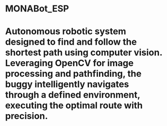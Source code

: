 ﻿# MONABot_ESP
# Autonomous robotic system designed to find and follow the shortest path using computer vision. Leveraging OpenCV for image processing and pathfinding, the buggy intelligently navigates through a defined environment, executing the optimal route with precision.

